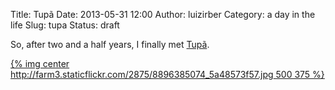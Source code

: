 Title: Tupã
Date: 2013-05-31 12:00
Author: luizirber
Category: a day in the life
Slug: tupa
Status: draft

So, after two and a half years, I finally met [Tupã][1].

[{% img center http://farm3.staticflickr.com/2875/8896385074_5a48573f57.jpg 500 375 %}][2]

 

[1]: http://supercomputacao.inpe.br/recursos2
[2]: http://www.flickr.com/photos/luizirber/8896385074/
